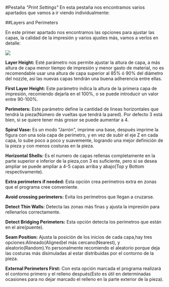 #Pestaña *"Print Settings"*
En esta pestaña nos encontramos varios apartados que vamos a ir viendo individualmente:

##Layers and Perimeters

En este primer apartado nos encontramos las opciones para ajustar las capas, la calidad de la impresión y varios ajustes más, vamos a verlos en detalle: 

![ ](https://puu.sh/tys8m/7ad647ce49.png
  "Layers and Perimeters")
  
**Layer Height:** Esté parámetro nos permite ajustar la altura de capa, a más altura de capa menor tiempo de impresión y menor gasto de material, no es recomendable usar una altura de capa superior al 85% ó 90% del diámetro del nozzle, así las nuevas capas tendrán una buena adherencia entre ellas.

**First Layer Height:** Este parámetro indica la altura de la primera capa de impresión, recomiendo dejarla en el 100%, o se puede introducir un valor entre 90-100%.

**Perimeters:** Este parámetro define la cantidad de lineas horizontales que tendrá la pieza(Número de vueltas que tendrá la pared).
Por defecto 3 está bien, si se quiere tener más grosor se puede aumentar a 4.

**Spiral Vase:** Es un modo "Jarrón", imprime una base, después imprime la figura con una sola capa de perímetro, y en vez de subir el eje Z en cada capa, lo sube poco a poco y suavemente, logrando una mejor definición de la pieza y con menos costuras en la pieza.

**Horizontal Shells:** Es el numero de capas rellenas completamente en la parte superior e inferior de la pieza,con 3 es suficiente, pero si se desea ampliar se puede ampliar a 4-5 capas arriba y abajo(Top y Bottom respectivamente).

**Extra perimeters if needed:** Esta opción crea perímetros extra en zonas que el programa cree conveniente.

**Avoid crossing perimeters:** Evita los perímetros que llegan a cruzarse.

**Detect Thin Walls:** Detecta las zonas más finas y ajusta la impresión para rellenarlos correctamente.

**Detect Bridging Perimeters:** Esta opción detecta los perímetros que están en el aire(puente).

**Seam Position:** Ajusta la posición de los inicios de cada capa,hay tres opciones:Alineado(Aligned)el más cercano(Nearest), y aleatorio(Random).Yo  personalmente recomiendo el aleatorio porque deja las costuras más disimuladas al estar distribuidas por el contorno de la pieza.

**External Perimeters First:** Con esta opción marcada el programa realizará el contorno primero y el relleno después(Esto es útil en determinadas ocasiones para no dejar marcado el relleno en la parte exterior de la pieza).

